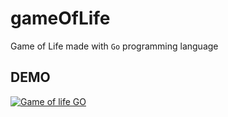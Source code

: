 # gameOfLife
Game of Life made with `Go` programming language

## DEMO

[![Game of life GO](https://img.youtube.com/vi/RWkvQe7zKf0/0.jpg)](https://www.youtube.com/watch?v=RWkvQe7zKf0)
